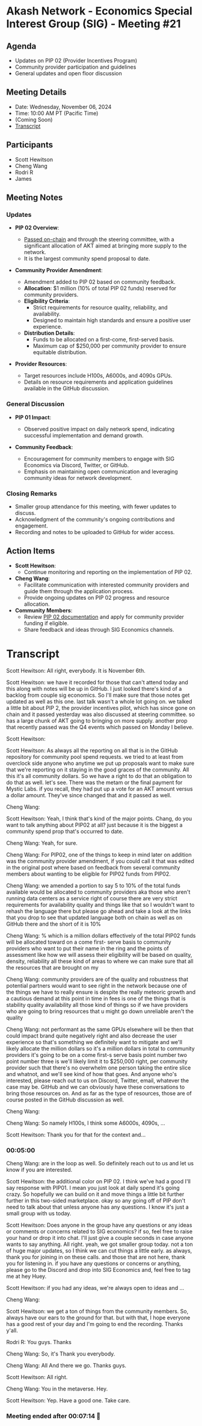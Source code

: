 # Akash Network - Economics Special Interest Group (SIG) - Meeting #21

## Agenda
- Updates on PIP 02 (Provider Incentives Program)
- Community provider participation and guidelines
- General updates and open floor discussion

## Meeting Details
- Date: Wednesday, November 06, 2024
- Time: 10:00 AM PT (Pacific Time)
- (Coming Soon)
- [Transcript](#transcript)

## Participants
- Scott Hewitson
- Cheng Wang
- Rodri R
- James


## Meeting Notes

### Updates
- **PIP 02 Overview**:
  - [Passed on-chain](https://www.mintscan.io/akash/proposals/273) and through the steering committee, with a significant allocation of AKT aimed at bringing more supply to the network.
  - It is the largest community spend proposal to date.

- **Community Provider Amendment**:
  - Amendment added to PIP 02 based on community feedback.
  - **Allocation**: $1 million (10% of total PIP 02 funds) reserved for community providers.
  - **Eligibility Criteria**:
    - Strict requirements for resource quality, reliability, and availability.
    - Designed to maintain high standards and ensure a positive user experience.
  - **Distribution Details**:
    - Funds to be allocated on a first-come, first-served basis.
    - Maximum cap of $250,000 per community provider to ensure equitable distribution.

- **Provider Resources**:
  - Target resources include H100s, A6000s, and 4090s GPUs.
  - Details on resource requirements and application guidelines available in the GitHub discussion.

### General Discussion
- **PIP 01 Impact**:
  - Observed positive impact on daily network spend, indicating successful implementation and demand growth.

- **Community Feedback**:
  - Encouragement for community members to engage with SIG Economics via Discord, Twitter, or GitHub.
  - Emphasis on maintaining open communication and leveraging community ideas for network development.

### Closing Remarks
- Smaller group attendance for this meeting, with fewer updates to discuss.
- Acknowledgment of the community's ongoing contributions and engagement.
- Recording and notes to be uploaded to GitHub for wider access.

## Action Items
- **Scott Hewitson**:
  - Continue monitoring and reporting on the implementation of PIP 02.
- **Cheng Wang**:
  - Facilitate communication with interested community providers and guide them through the application process.
  - Provide ongoing updates on PIP 02 progress and resource allocation.
- **Community Members**:
  - Review [PIP 02 documentation](https://github.com/orgs/akash-network/discussions/696) and apply for community provider funding if eligible.
  - Share feedback and ideas through SIG Economics channels.

# **Transcript**

Scott Hewitson: All right, everybody. It is November 6th.

Scott Hewitson: we have it recorded for those that can't attend today and this along with notes will be up in GitHub. I just looked there's kind of a backlog from couple sig economics. So I'll make sure that those notes get updated as well as this one. last talk wasn't a whole lot going on. we talked a little bit about PIP 2, the provider incentives pilot, which has since gone on chain and it passed yesterday was also discussed at steering committee. so has a large chunk of AKT going to bringing on more supply. another prop that recently passed was the Q4 events which passed on Monday I believe.

Scott Hewitson: 

Scott Hewitson: As always all the reporting on all that is in the GitHub repository for community pool spend requests. we tried to at least from overclock side anyone who anytime we put up proposals want to make sure that we're reporting on it staying in the good graces of the community. All this it's all community dollars. So we have a right to do that an obligation to do that as well. let's see. There was the metam or the final payment for Mystic Labs. if you recall, they had put up a vote for an AKT amount versus a dollar amount. They've since changed that and it passed as well.

Cheng Wang: 

Scott Hewitson: Yeah, I think that's kind of the major points. Chang, do you want to talk anything about PIP02 at all? just because it is the biggest a community spend prop that's occurred to date.

Cheng Wang: Yeah, for sure.

Cheng Wang: For PIP02, one of the things to keep in mind later on addition was the community provider amendment, if you could call it that was edited in the original post where based on feedback from several community members about wanting to be eligible for PIP02 funds from PIP02.

Cheng Wang: we amended a portion to say 5 to 10% of the total funds available would be allocated to community providers aka those who aren't running data centers as a service right of course there are very strict requirements for availability quality and things like that so I wouldn't want to rehash the language there but please go ahead and take a look at the links that you drop to see that updated language both on chain as well as on GitHub there and the short of it is 10%

Cheng Wang: % which is a million dollars effectively of the total PIP02 funds will be allocated toward on a come first- serve basis to community providers who want to put their name in the ring and the points of assessment like how we will assess their eligibility will be based on quality, density, reliability all these kind of areas to where we can make sure that all the resources that are brought on my

Cheng Wang: community providers are of the quality and robustness that potential partners would want to see right in the network because one of the things we have to really ensure is despite the really meteoric growth and a cautious demand at this point in time in fees is one of the things that is stability quality availability all those kind of things so if we have providers who are going to bring resources that u might go down unreliable aren't the quality

Cheng Wang: not performant as the same GPUs elsewhere will be then that could impact brand quite negatively right and also decrease the user experience so that's something we definitely want to mitigate and we'll likely allocate the million dollars so it's a million dollars in total to community providers it's going to be on a come first-s serve basis point number two point number three is we'll likely limit it to $250,000 right, per community provider such that there's no overwhelm one person taking the entire slice and whatnot, and we'll see kind of how that goes. And anyone who's interested, please reach out to us on Discord, Twitter, email, whatever the case may be. GitHub and we can obviously have these conversations to bring those resources on. And as far as the type of resources, those are of course posted in the GitHub discussion as well.

Cheng Wang: 

Cheng Wang: So namely H100s, I think some A6000s, 4090s, …

Scott Hewitson: Thank you for that for the context and…


### 00:05:00

Cheng Wang: are in the loop as well. So definitely reach out to us and let us know if you are interested.

Scott Hewitson: the additional color on PIP 02. I think we've had a good I'll say response with PIP01. I mean you just look at daily spend it's going crazy. So hopefully we can build on it and move things a little bit further further in this two-sided marketplace. okay so any going off of PIP don't need to talk about that unless anyone has any questions. I know it's just a small group with us today.

Scott Hewitson: Does anyone in the group have any questions or any ideas or comments or concerns related to SIG economics? if so, feel free to raise your hand or drop it into chat. I'll just give a couple seconds in case anyone wants to say anything. All right. yeah, we got smaller group today. not a ton of huge major updates, so I think we can cut things a little early. as always, thank you for joining in on these calls. and those that are not here, thank you for listening in. if you have any questions or concerns or anything, please go to the Discord and drop into SIG Economics and, feel free to tag me at hey Huey.

Scott Hewitson: if you had any ideas, we're always open to ideas and …

Cheng Wang: 

Scott Hewitson: we get a ton of things from the community members. So, always have our ears to the ground for that. but with that, I hope everyone has a good rest of your day and I'm going to end the recording. Thanks y'all.

Rodri R: You guys. Thanks

Cheng Wang: So, it's Thank you everybody.

Cheng Wang: All And there we go. Thanks guys.

Scott Hewitson: All right.

Cheng Wang: You in the metaverse. Hey.

Scott Hewitson: Yep. Have a good one. Take care.


### Meeting ended after 00:07:14 👋

